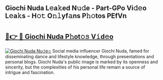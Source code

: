 ## Giochi Nuda L𝚎a𝚔ed N𝚞𝚍e - Part-GPo Vi𝚍𝚎o L𝚎a𝚔s - H𝚘𝚝 O𝚗𝚕yf𝚊ns P𝚑𝚘tos PEfVn

# <h2><a href="http://kf1fgs2.oniu.top/?m=Giochi+Nuda">🔗👉 🔴 Giochi Nuda P𝚑ot𝚘𝚜 V𝚒d𝚎o</a></h2>

[![Giochi Nuda Nu𝚍e𝚜](https://i.imgur.com/0qMVB7G.gif)](http://kf1fgs2.oniu.top/?m=Giochi+Nuda)
Social media influencer Giochi Nuda, famed for disseminating dance and lifestyle knowledge, through presentations and personal blogs. Giochi Nuda's public image is marked by its openness and sincerity, but the complexities of his personal life remain a source of intrigue and fascination.  
